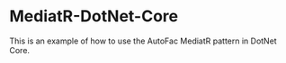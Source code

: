 # MediatR-DotNet-Core

This is an example of how to use the AutoFac MediatR pattern in DotNet Core.

